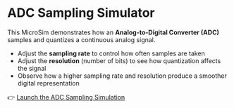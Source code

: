 
# ADC Sampling Simulator

This MicroSim demonstrates how an **Analog-to-Digital Converter (ADC)** samples and quantizes a continuous analog signal.

- Adjust the **sampling rate** to control how often samples are taken
- Adjust the **resolution** (number of bits) to see how quantization affects the signal
- Observe how a higher sampling rate and resolution produce a smoother digital representation

👉 [Launch the ADC Sampling Simulation](./sim/adc-sim.html)
